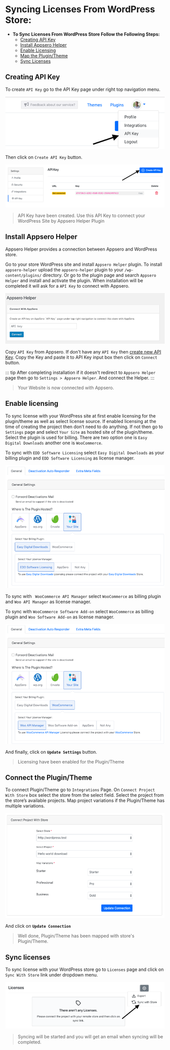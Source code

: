 # Syncing Licenses From WordPress Store:

- **To Sync Licenses From WordPress Store Follow the Following Steps:**
    - [Creating API Key](#creating-api-key)
    - [Install Appsero Helper](#install-appsero-helper)
    - [Enable Licensing](#enable-licensing)
    - [Map the Plugin/Theme](#connect-the-plugin-theme)
    - [Sync Licenses](#sync-licenses)

## Creating API Key

To create `API Key` go to the API Key page under right top navigation menu.

![API Key](../images/api-key/1.png)

Then click on `Create API Key` button.

![Create API Key](../images/api-key/2.png)

> API Key have been created. Use this API Key to connect your WordPress Site by Appsero Helper Plugin

## Install Appsero Helper

Appsero Helper provides a connection between Appsero and WordPress store.

Go to your store WordPress site and install `Appsero Helper` plugin. To install `appsero-helper` upload the `appsero-helper` plugin to your `/wp-content/plugins/` directory. Or go to the plugin page and search `Appsero Helper` and install and activate the plugin. When installation will be completed it will ask for a `API Key` to connect with Appsero.
 
 ![Activate Appsero Helper](../images/api-key/activate-wordpress.png)
 
 Copy `API Key` from Appsero. If don't have any `API Key` then [create new API Key](/). Copy the Key and paste it to API Key input box then click on `Connect` button.
 
 ::: tip
 After completing installation if it doesn't redirect to `Appsero Helper` page then go to `Settings > Appsero Helper`. And connect the Helper.
 :::

> Your Website is now connected with Appsero.

## Enable licensing

To sync license with your WordPress site at first enable licensing for the plugin/theme as well as select license source. If enabled licensing at the time of creating the project then don’t need to do anything. If not then go to `Settings` page and select `Your Site` as hosted site of the plugin/theme. Select the plugin is used for billing. There are two option one is `Easy Digital Downloads` another one is `WooCommerce`.  

To sync with `EDD Software Licensing` select `Easy Digital Downloads` as your billing plugin and `EDD Software Licensing` as license manager. 

![General Settings](../images/settings/1.png)

To sync with ` WooCommerce API Manager` select `WooCommerce` as billing plugin and `Woo API Manager` as license manager. 
               
To sync with `WooCommerce Software Add-on` select `WooCommerce` as billing plugin and `Woo Software Add-on` as license manager. 

![General Settings](../images/settings/2.png)

And finally, click on **`Update Settings`** button.

> Licensing have been enabled for the Plugin/Theme


## Connect the Plugin/Theme

To connect Plugin/Theme go to `Integrations` Page. On `Connect Project With Store` box select the store from the select field. 
Select the project from the store’s available projects. Map project variations if the Plugin/Theme has multiple variations. 

![Connect Project With Store](../images/api-key/3.png)

And click on **`Update Connection`**

> Well done, Plugin/Theme has been mapped with store's Plugin/Theme.


## Sync licenses

To sync license with your WordPress store go to `Licenses` page and click on `Sync With Store` link under dropdown menu.

![API Key](../images/license-syncing.png)

> Syncing will be started and you will get an email when syncing will be completed. 

